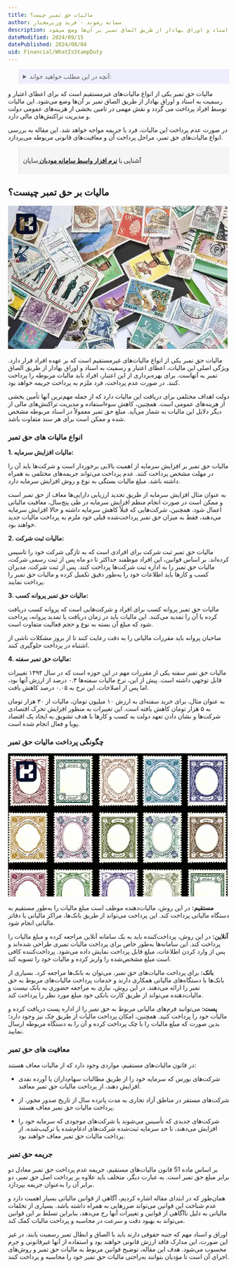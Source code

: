 ```yaml
---
title: مالیات حق تمبر چیست؟
author: سمانه رشوند - فربد وزیرمختار
description: مالیات حق تمبر یکی از انواع مالیات‌های غیرمستقیم است که برای اعطای اعتبار و رسمیت به اسناد و اوراق بهادار از طریق الصاق تمبر بر آن‌ها وضع می‌شود.
dateModified: 2024/09/15
datePublished: 2024/08/04
uid: Financial/WhatIsStampDuty
---
```


<blockquote style="background-color:#eeeefc; padding:0.5rem">
<details>
   <summary>آنچه در این مطلب خواهید خواند:</summary>
  <ul>
    <li>مالیات بر حق تمبر چیست؟</li>
    <li>انواع مالیات های حق تمبر</li>
    <li>چگونگی پرداخت مالیات حق تمبر</li>
    <li>معافیت های حق تمبر</li>
    <li>جریمه حق تمبر</li>
  </ul>
  </details>
</blockquote>

مالیات حق تمبر یکی از انواع مالیات‌های غیرمستقیم است که برای اعطای اعتبار و رسمیت به اسناد و اوراق بهادار از طریق الصاق تمبر بر آن‌ها وضع می‌شود. این مالیات توسط افراد پرداخت می گردد و نقش مهمی در تامین بخشی از هزینه‌های عمومی دولت و مدیریت تراکنش‌های مالی دارد.

 در صورت عدم پرداخت این مالیات، فرد با جریمه مواجه خواهد شد. این مقاله به بررسی انواع مالیات‌های حق تمبر، مراحل پرداخت آن و معافیت‌های قانونی مربوطه می‌پردازد.

<blockquote style="background-color:#f5f5f5; padding:0.5rem">
<p><strong>آشنایی با <a href="https://www.hooshkar.com/Software/Sayan/Module/TpTaxGov" target="_blank">نرم افزار واسط سامانه مودیان
</a> سایان</strong></p></blockquote>

## مالیات بر حق تمبر چیست؟

![مالیات بر حق تمبر چیست؟](./Images/WhatIsStampDutyTax.webp)

مالیات حق تمبر یکی از انواع مالیات‌های غیرمستقیم است که بر عهده افراد قرار دارد. ویژگی اصلی این مالیات، اعطای اعتبار و رسمیت به اسناد و اوراق بهادار از طریق الصاق تمبر به آنهاست. برای بهره‌برداری از این اعتبار، افراد باید مالیات مربوطه را پرداخت کنند. در صورت عدم پرداخت، فرد ملزم به پرداخت جریمه خواهد بود. 

دولت اهداف مختلفی برای دریافت این مالیات دارد که از جمله مهم‌ترین آنها تأمین بخشی از هزینه‌های عمومی است. همچنین، کاهش سوءاستفاده و مدیریت تراکنش‌های مالی از دیگر دلایل این مالیات به شمار می‌آید. مبلغ حق تمبر معمولاً در اسناد مربوطه مشخص شده و ممکن است برای هر سند متفاوت باشد.

### انواع مالیات های حق تمبر

**1.	مالیات افزایش سرمایه:**

مالیات حق تمبر بر افزایش سرمایه از اهمیت بالایی برخوردار است و شرکت‌ها باید آن را در مهلت مشخص پرداخت کنند. عدم پرداخت می‌تواند جریمه‌های مختلفی به همراه داشته باشد. مبلغ مالیات بستگی به نوع و روش افزایش سرمایه دارد. 

به عنوان مثال افزایش سرمایه از طریق تجدید ارزیابی دارایی‌ها معاف از حق تمبر است و ممکن است در صورت انجام منظم افزایش سرمایه در طی پنج‌سال، معافیت مالیاتی اعمال شود. همچنین، شرکت‌هایی که قبلاً کاهش سرمایه داشته و حالا افزایش سرمایه می‌دهند، فقط به میزان حق تمبر پرداخت‌شده قبلی خود ملزم به پرداخت مالیات جدید خواهند بود.

**2.	مالیات ثبت شرکت:**

مالیات حق تمبر ثبت شرکت برای افرادی است که به تازگی شرکت خود را تاسیس کرده‌اند. بر اساس قوانین، این افراد موظفند حداکثر تا دو ماه پس از ثبت رسمی شرکت، مالیات حق تمبر را به اداره ثبت شرکت‌ها پرداخت کنند. پس از ثبت شرکت، مدیران کسب و کارها باید اطلاعات خود را به‌طور دقیق تکمیل کرده و مالیات حق تمبر را پرداخت نمایند.

**3. مالیات حق تمبر پروانه کسب:**

مالیات حق تمبر پروانه کسب برای افراد و شرکت‌هایی است که پروانه کسب دریافت کرده یا آن را تمدید می‌کنند. این مالیات باید در زمان دریافت یا تمدید پروانه، پرداخت شود که مبلغ آن بسته به نوع و حجم فعالیت متفاوت است. 

صاحبان پروانه باید مقررات مالیاتی را به دقت رعایت کنند تا از بروز مشکلات ناشی از اشتباه در پرداخت جلوگیری کنند.

**4.	مالیات حق تمبر سفته:**

مالیات حق تمبر سفته یکی از مقررات مهم در این حوزه است که در سال ۱۳۹۴ تغییرات قابل توجهی داشته است. پیش از این، نرخ مالیات سفته‌ها ۰.۳ درصد از ارزش آنها بود، اما پس از اصلاحات، این نرخ به ۰.۰۵ درصد کاهش یافت.

 به عنوان مثال، برای خرید سفته‌ای به ارزش ۱۰ میلیون تومان، مالیات از ۳۰ هزار تومان به ۵ هزار تومان کاهش یافته است. این تغییرات به منظور افزایش تحرک اقتصادی شرکت‌ها و نشان دادن تعهد دولت به کسب و کارها با هدف تشویق به ایجاد یک اقتصاد پویا و فعال  انجام شده است.

### چگونگی پرداخت مالیات حق تمبر

![روش های پرداخت و معافیت های مالیات حق تمبر](./Images/Stamp.webp)

**مستقیم:** در این روش، مالیات‌دهنده موظف است مبلغ مالیات را به‌طور مستقیم به دستگاه مالیاتی پرداخت کند. این پرداخت می‌تواند از طریق بانک‌ها، مراکز مالیاتی یا دفاتر مالیاتی انجام شود.

**آنلاین:** در این روش، پرداخت‌کننده باید به یک سامانه آنلاین مراجعه کرده و مبلغ مالیات را پرداخت کند. این سامانه‌ها به‌طور خاص برای پرداخت مالیات تمبری طراحی شده‌اند و پس از وارد کردن اطلاعات، مبلغ قابل پرداخت نمایش داده می‌شود. پرداخت‌کننده کافی است مبلغ مشخص‌شده را واریز کرده و مالیات خود را تسویه کند.

**بانک:** برای پرداخت مالیات‌های حق تمبر، می‌توان به بانک‌ها مراجعه کرد. بسیاری از بانک‌ها با دستگاه‌های مالیاتی همکاری دارند و خدمات پرداخت مالیات‌های مربوط به حق تمبر را ارائه می‌دهند. در این روش، نیازی به مراجعه حضوری به بانک نیست و مالیات‌دهنده می‌تواند از طریق کارت بانکی خود مبلغ مورد نظر را پرداخت کند.

**پست:** می‌توانید فرم‌های مالیاتی مربوط به حق تمبر را از اداره پست دریافت کرده و مالیات خود را پرداخت کنید. همچنین، امکان پرداخت مالیات از طریق چک نیز وجود دارد؛ بدین صورت که مبلغ مالیات را با چک پرداخت کرده و آن را به دستگاه مربوطه ارسال نمایید.

### معافیت های حق تمبر

در قانون مالیات‌های مستقیم، مواردی وجود دارد که از مالیات معاف هستند:
- شرکت‌های بورس که سرمایه خود را از طریق مطالبات سهام‌داران یا آورده نقدی افزایش دهند، از پرداخت مالیات حق تمبر معافند.

- شرکت‌های مستقر در مناطق آزاد تجاری به مدت پانزده سال از تاریخ صدور مجوز، از پرداخت مالیات حق تمبر معاف هستند. 

- شرکت‌های جدیدی که تأسیس می‌شوند یا شرکت‌های موجودی که سرمایه خود را افزایش می‌دهند، تا حد سرمایه ثبت‌شده شرکت‌های ادغام‌شده یا ترکیب‌شده، از پرداخت مالیات حق تمبر معاف خواهند بود.

 ### جریمه حق تمبر

 بر اساس ماده 51 قانون مالیات‌های مستقیم، جریمه عدم پرداخت حق تمبر معادل دو برابر مبلغ حق تمبر است. به عبارت دیگر، متخلف باید علاوه بر پرداخت اصل حق تمبر، دو برابر آن را به‌عنوان جریمه بپردازد.

همان‌طور که در ابتدای مقاله اشاره کردیم، آگاهی از قوانین مالیاتی بسیار اهمیت دارد و عدم شناخت این قوانین می‌تواند ضررهایی به همراه داشته باشد. بسیاری از تخلفات مالیاتی به دلیل ناآگاهی از قوانین و تغییرات آنها رخ می‌دهد، بنابراین تسلط بر این قوانین می‌تواند به بهبود دقت و سرعت در محاسبه و پرداخت مالیات کمک کند.

اوراق و اسناد مهم که جنبه حقوقی دارند باید با الصاق و ابطال تمبر رسمیت یابند. در غیر این صورت، این مدارک فاقد ارزش قانونی خواهند بود و استفاده از آنها غیرقانونی و جرم محسوب می‌شود. هدف این مقاله، توضیح قوانین مربوط به مالیات حق تمبر و روش‌های اجرای آن است تا مؤدیان بتوانند به‌راحتی مالیات حق تمبر خود را محاسبه و پرداخت کنند.